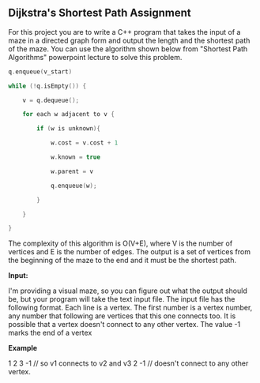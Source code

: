 ## Dijkstra's Shortest Path Assignment 

For this project you are to write a C++ program that takes the input of a maze in a directed graph form and output the length and the shortest path of the maze. You can use the algorithm shown below from "Shortest Path Algorithms" powerpoint lecture to solve this problem. 

```c++
q.enqueue(v_start)

while (!q.isEmpty()) {

    v = q.dequeue();

    for each w adjacent to v {

        if (w is unknown){

            w.cost = v.cost + 1

            w.known = true

            w.parent = v

            q.enqueue(w);

        }

    }

}
```

The complexity of this algorithm is O(V+E), where V is the number of vertices and E is the number of edges. The output is a set of vertices from the beginning of the maze to the end and it must be the shortest path.

**Input:**

I'm providing a visual maze, so you can figure out what the output should be, but your program will take the text input file. The input file has the following format. Each line is a vertex. The first number is a vertex number, any number that following are vertices that this one connects too. It is possible that a vertex doesn't connect to any other vertex. The value  -1 marks the end of a vertex

**Example**

1 2 3 -1 // so v1 connects to v2 and v3
2 -1 // doesn't connect to any other vertex.


